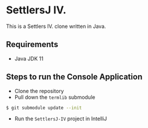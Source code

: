 # SettlersJ IV.

This is a Settlers IV. clone written in Java.

## Requirements

- Java JDK 11

## Steps to run the Console Application

- Clone the repository
- Pull down the `termlib` submodule

``` sh
$ git submodule update --init
```

- Run the `SettlersJ-IV` project in IntelliJ
